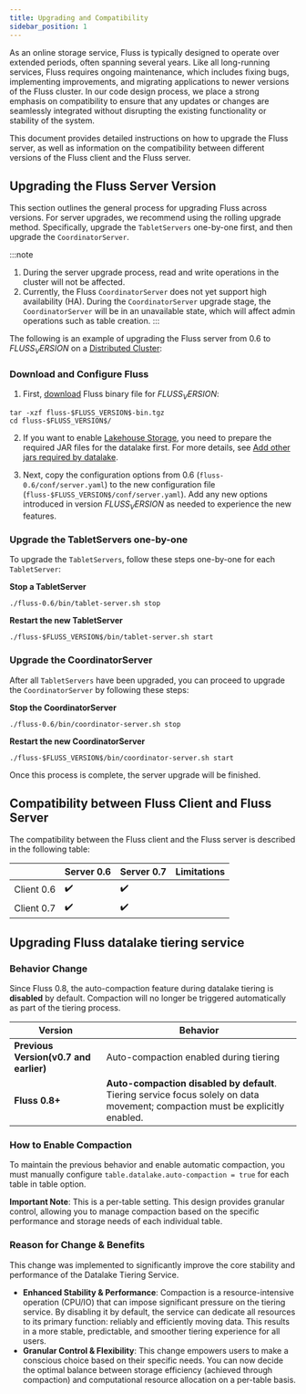 ```yaml
---
title: Upgrading and Compatibility
sidebar_position: 1
---
```


As an online storage service, Fluss is typically designed to operate over extended periods, often spanning several years.
Like all long-running services, Fluss requires ongoing maintenance, which includes fixing bugs, implementing improvements,
and migrating applications to newer versions of the Fluss cluster. In our code design process, we place a strong emphasis
on compatibility to ensure that any updates or changes are seamlessly integrated without disrupting the existing
functionality or stability of the system.

This document provides detailed instructions on how to upgrade the Fluss server, as well as information on the
compatibility between different versions of the Fluss client and the Fluss server.

## Upgrading the Fluss Server Version

This section outlines the general process for upgrading Fluss across versions. For server upgrades, we recommend using
the rolling upgrade method. Specifically, upgrade the `TabletServers` one-by-one first, and then upgrade the `CoordinatorServer`.

:::note
1. During the server upgrade process, read and write operations in the cluster will not be affected.
2. Currently, the Fluss `CoordinatorServer` does not yet support high availability (HA). During the `CoordinatorServer` upgrade stage, the `CoordinatorServer` will be in an unavailable state, which will affect admin operations such as table creation.
:::

The following is an example of upgrading the Fluss server from 0.6 to $FLUSS_VERSION$ on
a [Distributed Cluster](docs/install-deploy/deploying-distributed-cluster.md):

### Download and Configure Fluss

1. First, [download](/downloads/) Fluss binary file for $FLUSS_VERSION$:

```shell
tar -xzf fluss-$FLUSS_VERSION$-bin.tgz
cd fluss-$FLUSS_VERSION$/
```

2. If you want to enable [Lakehouse Storage](docs/maintenance/tiered-storage/lakehouse-storage.md), you need to prepare the required JAR files for the datalake first. For more details,
   see [Add other jars required by datalake](docs/maintenance/tiered-storage/lakehouse-storage.md#add-other-jars-required-by-datalake).

3. Next, copy the configuration options from 0.6 (`fluss-0.6/conf/server.yaml`) to the new configuration
file (`fluss-$FLUSS_VERSION$/conf/server.yaml`). Add any new options introduced in version $FLUSS_VERSION$ as
needed to experience the new features.

### Upgrade the TabletServers one-by-one

To upgrade the `TabletServers`, follow these steps one-by-one for each `TabletServer`:

**Stop a TabletServer**

```shell
./fluss-0.6/bin/tablet-server.sh stop
```

**Restart the new TabletServer**

```shell
./fluss-$FLUSS_VERSION$/bin/tablet-server.sh start
```

### Upgrade the CoordinatorServer

After all `TabletServers` have been upgraded, you can proceed to upgrade the `CoordinatorServer` by following these steps:

**Stop the CoordinatorServer**

```shell
./fluss-0.6/bin/coordinator-server.sh stop
```

**Restart the new CoordinatorServer**

```shell
./fluss-$FLUSS_VERSION$/bin/coordinator-server.sh start
```

Once this process is complete, the server upgrade will be finished.

## Compatibility between Fluss Client and Fluss Server

The compatibility between the Fluss client and the Fluss server is described in the following table:


|            | Server 0.6 | Server 0.7 | Limitations |
|------------|------------|------------|-------------|
| Client 0.6 | ✔️         | ✔️         |             |
| Client 0.7 | ✔️         | ✔️         |             |

## Upgrading Fluss datalake tiering service

### Behavior Change
Since Fluss 0.8, the auto-compaction feature during datalake tiering is **disabled** by default. Compaction will no longer be triggered automatically as part of the tiering process.

| Version                                | Behavior                                                                                                                       |
|----------------------------------------|--------------------------------------------------------------------------------------------------------------------------------|
| **Previous Version(v0.7 and earlier)** | Auto-compaction enabled during tiering                                                                                         |
| **Fluss 0.8+**                         | **Auto-compaction disabled by default**. Tiering service focus solely on data movement; compaction must be explicitly enabled. |

### How to Enable Compaction
To maintain the previous behavior and enable automatic compaction, you must manually configure `table.datalake.auto-compaction = true` for each table in table option.

**Important Note**: This is a per-table setting. This design provides granular control, allowing you to manage compaction based on the specific performance and storage needs of each individual table.

### Reason for Change & Benefits
This change was implemented to significantly improve the core stability and performance of the Datalake Tiering Service.
- **Enhanced Stability & Performance**: Compaction is a resource-intensive operation (CPU/IO) that can impose significant pressure on the tiering service. By disabling it by default, the service can dedicate all resources to its primary function: reliably and efficiently moving data. This results in a more stable, predictable, and smoother tiering experience for all users.
- **Granular Control & Flexibility**: This change empowers users to make a conscious choice based on their specific needs. You can now decide the optimal balance between storage efficiency (achieved through compaction) and computational resource allocation on a per-table basis.

